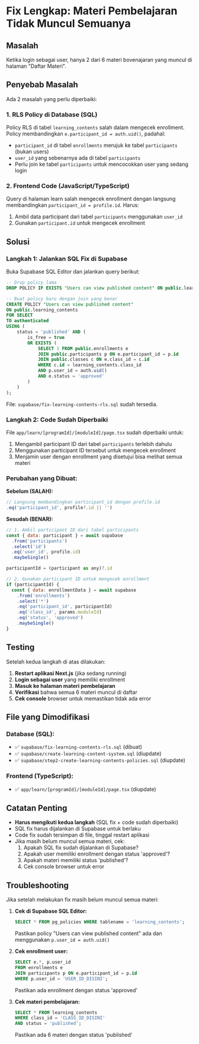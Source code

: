 # Fix Lengkap: Materi Pembelajaran Tidak Muncul Semuanya

## Masalah
Ketika login sebagai user, hanya 2 dari 6 materi bovenajaran yang muncul di halaman "Daftar Materi".

## Penyebab Masalah
Ada 2 masalah yang perlu diperbaiki:

### 1. RLS Policy di Database (SQL)
Policy RLS di tabel `learning_contents` salah dalam mengecek enrollment. Policy membandingkan `e.participant_id = auth.uid()`, padahal:
- `participant_id` di tabel `enrollments` merujuk ke tabel `participants` (bukan users)
- `user_id` yang sebenarnya ada di tabel `participants`
- Perlu join ke tabel `participants` untuk mencocokkan user yang sedang login

### 2. Frontend Code (JavaScript/TypeScript)
Query di halaman learn salah mengecek enrollment dengan langsung membandingkan `participant_id = profile.id`. Harus:
1. Ambil data participant dari tabel `participants` menggunakan `user_id`
2. Gunakan `participant.id` untuk mengecek enrollment

## Solusi

### Langkah 1: Jalankan SQL Fix di Supabase

Buka Supabase SQL Editor dan jalankan query berikut:

```sql
-- Drop policy lama
DROP POLICY IF EXISTS "Users can view published content" ON public.learning_contents;

-- Buat policy baru dengan join yang benar
CREATE POLICY "Users can view published content"
ON public.learning_contents
FOR SELECT
TO authenticated
USING (
    status = 'published' AND (
        is_free = true
        OR EXISTS (
            SELECT 1 FROM public.enrollments e
            JOIN public.participants p ON e.participant_id = p.id
            JOIN public.classes c ON e.class_id = c.id
            WHERE c.id = learning_contents.class_id
            AND p.user_id = auth.uid()
            AND e.status = 'approved'
        )
    )
);
```

File: `supabase/fix-learning-contents-rls.sql` sudah tersedia.

### Langkah 2: Code Sudah Diperbaiki

File `app/learn/[programId]/[moduleId]/page.tsx` sudah diperbaiki untuk:
1. Mengambil participant ID dari tabel `participants` terlebih dahulu
2. Menggunakan participant ID tersebut untuk mengecek enrollment
3. Menjamin user dengan enrollment yang disetujui bisa melihat semua materi

### Perubahan yang Dibuat:

**Sebelum (SALAH):**
```javascript
// Langsung membandingkan participant_id dengan profile.id
.eq('participant_id', profile?.id || '')
```

**Sesudah (BENAR):**
```javascript
// 1. Ambil participant ID dari tabel participants
const { data: participant } = await supabase
  .from('participants')
  .select('id')
  .eq('user_id', profile.id)
  .maybeSingle()

participantId = (participant as any)?.id

// 2. Gunakan participant ID untuk mengecek enrollment
if (participantId) {
  const { data: enrollmentData } = await supabase
    .from('enrollments')
    .select('*')
    .eq('participant_id', participantId)
    .eq('class_id', params.moduleId)
    .eq('status', 'approved')
    .maybeSingle()
}
```

## Testing

Setelah kedua langkah di atas dilakukan:

1. **Restart aplikasi Next.js** (jika sedang running)
2. **Login sebagai user** yang memiliki enrollment
3. **Masuk ke halaman materi pembelajaran**
4. **Verifikasi** bahwa semua 6 materi muncul di daftar
5. **Cek console** browser untuk memastikan tidak ada error

## File yang Dimodifikasi

### Database (SQL):
- ✅ `supabase/fix-learning-contents-rls.sql` (dibuat)
- ✅ `supabase/create-learning-content-system.sql` (diupdate)
- ✅ `supabase/step2-create-learning-contents-policies.sql` (diupdate)

### Frontend (TypeScript):
- ✅ `app/learn/[programId]/[moduleId]/page.tsx` (diupdate)

## Catatan Penting

- **Harus mengikuti kedua langkah** (SQL fix + code sudah diperbaiki)
- SQL fix harus dijalankan di Supabase untuk berlaku
- Code fix sudah tersimpan di file, tinggal restart aplikasi
- Jika masih belum muncul semua materi, cek:
  1. Apakah SQL fix sudah dijalankan di Supabase?
  2. Apakah user memiliki enrollment dengan status 'approved'?
  3. Apakah materi memiliki status 'published'?
  4. Cek console browser untuk error

## Troubleshooting

Jika setelah melakukan fix masih belum muncul semua materi:

1. **Cek di Supabase SQL Editor:**
   ```sql
   SELECT * FROM pg_policies WHERE tablename = 'learning_contents';
   ```
   Pastikan policy "Users can view published content" ada dan menggunakan `p.user_id = auth.uid()`

2. **Cek enrollment user:**
   ```sql
   SELECT e.*, p.user_id 
   FROM enrollments e
   JOIN participants p ON e.participant_id = p.id
   WHERE p.user_id = 'USER_ID_DISINI';
   ```
   Pastikan ada enrollment dengan status 'approved'

3. **Cek materi pembelajaran:**
   ```sql
   SELECT * FROM learning_contents 
   WHERE class_id = 'CLASS_ID_DISINI' 
   AND status = 'published';
   ```
   Pastikan ada 6 materi dengan status 'published'

